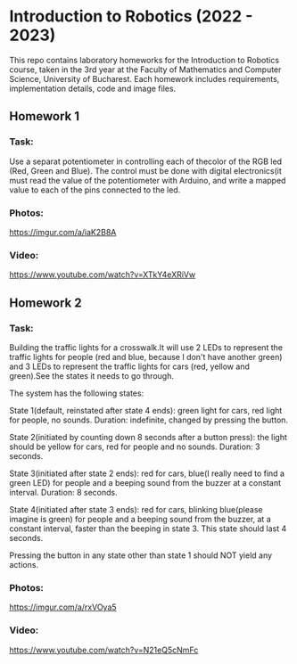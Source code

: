 # Introduction to Robotics (2022 - 2023)

This repo contains laboratory homeworks for the Introduction to Robotics course, taken in the 3rd year at the Faculty of Mathematics and Computer Science, University of Bucharest. Each homework includes requirements, implementation details, code and image files.

## Homework 1

### Task:
Use a separat potentiometer in controlling each of thecolor of the RGB led (Red, Green and Blue). The control must be done with digital electronics(it must read the value of the potentiometer with Arduino, and write a mapped value to each of the pins connected to the led.

### Photos:
https://imgur.com/a/iaK2B8A

### Video:
https://www.youtube.com/watch?v=XTkY4eXRiVw

## Homework 2

### Task:
Building the traffic lights for a crosswalk.It will use 2 LEDs to represent the traffic lights for people (red and blue, because I don't have another green) and 3 LEDs to represent the traffic lights for cars (red, yellow and green).See the states it needs to go through.

The system has the following states:

State 1(default, reinstated after state 4 ends): green light for cars, red light for people, no sounds. Duration: indefinite, changed by pressing the button.

State 2(initiated by counting down 8 seconds after a button press): the light should be yellow for cars, red for people and no sounds. Duration: 3 seconds.

State 3(initiated after state 2 ends): red for cars, blue(I really need to find a green LED) for people and a beeping sound from the buzzer at a constant interval. Duration: 8 seconds.

State 4(initiated after state 3 ends):  red for cars, blinking blue(please imagine is green) for people and a beeping sound from the buzzer, at a constant interval,  faster than the beeping in state 3. This state should last 4 seconds.

Pressing the button in any state other than state 1 should NOT yield any actions.

### Photos:
https://imgur.com/a/rxVOya5

### Video:
https://www.youtube.com/watch?v=N21eQ5cNmFc

